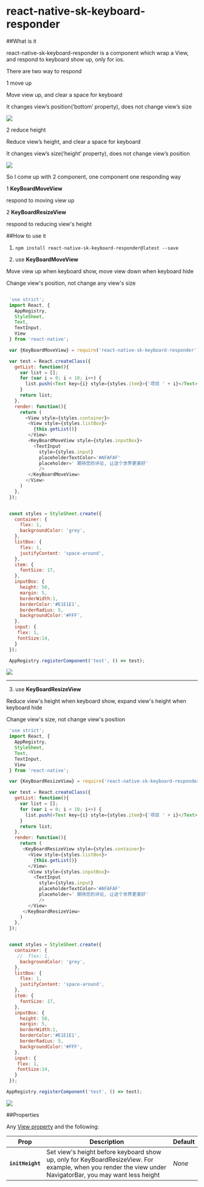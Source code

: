 # react-native-sk-keyboard-responder

##What is it

react-native-sk-keyboard-responder is a component which wrap a View, and respond to keyboard show up, only for ios.

There are two way to respond

1 move up

Move view up, and clear a space for keyboard

It changes view’s position(‘bottom’ property), does not change view’s size

![](https://raw.githubusercontent.com/shigebeyond/react-native-sk-keyboard-responder/master/apply-move-up.gif)

2 reduce height

Reduce view’s height, and clear a space for keyboard

It changes view’s size(‘height’ property), does not change view’s position

![](https://raw.githubusercontent.com/shigebeyond/react-native-sk-keyboard-responder/master/apply-reduce-height.gif)

So I come up with 2 component, one component one responding way

1 **KeyBoardMoveView**

respond to moving view up

2 **KeyBoardResizeView**

respond to reducing view's height

##How to use it

1. `npm install react-native-sk-keyboard-responder@latest --save`

2. use **KeyBoardMoveView**

Move view up when keyboard show, move view down when keyboard hide

Change view's position, not change any view's size

```javascript

 'use strict';
 import React, {
   AppRegistry,
   StyleSheet,
   Text,
   TextInput,
   View
 } from 'react-native';

 var {KeyBoardMoveView} = require('react-native-sk-keyboard-responder');

 var test = React.createClass({
   getList: function(){
     var list = [];
     for (var i = 0; i < 10; i++) {
       list.push(<Text key={i} style={styles.item}>{'项目 ' + i}</Text>)
     }
     return list;
   },
   render: function(){
     return (
       <View style={styles.container}>
        <View style={styles.listBox}>
          {this.getList()}
        </View>
        <KeyBoardMoveView style={styles.inputBox}>
          <TextInput
            style={styles.input}
            placeholderTextColor='#AFAFAF'
            placeholder=' 期待您的评论, 让这个世界更美好'
            />
        </KeyBoardMoveView>
       </View>
     )
   },
 });


 const styles = StyleSheet.create({
   container: {
     flex: 1,
     backgroundColor: 'grey',
   },
   listBox: {
     flex: 1,
     justifyContent: 'space-around',
   },
   item: {
     fontSize: 17,
   },
   inputBox: {
     height: 50,
     margin: 5,
     borderWidth:1,
     borderColor:'#E1E1E1',
     borderRadius: 5,
     backgroundColor:'#FFF',
   },
   input: {
    flex: 1,
    fontSize:14,
   }
 });

 AppRegistry.registerComponent('test', () => test);

```
![](https://raw.githubusercontent.com/shigebeyond/react-native-sk-keyboard-responder/master/demo-move-up.gif)

---------------------------------------------------------------------------------------------------------

3. use **KeyBoardResizeView**

Reduce view's height when keyboard show, expand view's height when keyboard hide

Change view's size, not change view's position

```javascript
 'use strict';
 import React, {
   AppRegistry,
   StyleSheet,
   Text,
   TextInput,
   View
 } from 'react-native';

 var {KeyBoardResizeView} = require('react-native-sk-keyboard-responder');

 var test = React.createClass({
   getList: function(){
     var list = [];
     for (var i = 0; i < 10; i++) {
       list.push(<Text key={i} style={styles.item}>{'项目 ' + i}</Text>)
     }
     return list;
   },
   render: function(){
     return (
      <KeyBoardResizeView style={styles.container}>
        <View style={styles.listBox}>
          {this.getList()}
        </View>
        <View style={styles.inputBox}>
          <TextInput
            style={styles.input}
            placeholderTextColor='#AFAFAF'
            placeholder=' 期待您的评论, 让这个世界更美好'
            />
        </View>
      </KeyBoardResizeView>
     )
   },
 });


 const styles = StyleSheet.create({
   container: {
    //  flex: 1,
     backgroundColor: 'grey',
   },
   listBox: {
     flex: 1,
     justifyContent: 'space-around',
   },
   item: {
     fontSize: 17,
   },
   inputBox: {
     height: 50,
     margin: 5,
     borderWidth:1,
     borderColor:'#E1E1E1',
     borderRadius: 5,
     backgroundColor:'#FFF',
   },
   input: {
    flex: 1,
    fontSize:14,
   }
 });

AppRegistry.registerComponent('test', () => test);

```
![](https://raw.githubusercontent.com/shigebeyond/react-native-sk-keyboard-responder/master/demo-reduce-height.gif)

##Properties

Any [View property](http://facebook.github.io/react-native/docs/view.html) and the following:

| Prop | Description | Default |
|---|---|---|
|**`initHeight`**|Set view's height before keyboard show up, only for KeyBoardResizeView. For example, when you render the view under NavigatorBar, you may want less height |*None*|
